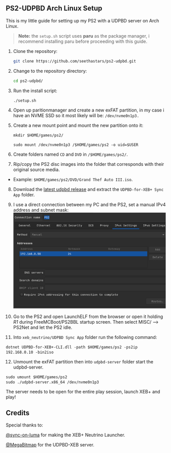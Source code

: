 <!-- Install Instructions -->
## PS2-UDPBD Arch Linux Setup

This is my little guide for setting up my PS2 with a UDPBD server on Arch Linux.

> **Note:** the `setup.sh` script uses **paru** as the package manager, i recommend installing paru before proceeding with this guide.

1. Clone the repository:

    ```sh
    git clone https://github.com/seethastars/ps2-udpbd.git
    ```

2. Change to the repository directory:

    ```sh
    cd ps2-udpbd/
    ```
    
3. Run the install script:

    ```sh
    ./setup.sh
    ```
4. Open up paritionmanager and create a new exFAT partition, in my case i have an NVME SSD so it most likely will be: `/dev/nvme0n1p3.`

5. Create a new mount point and mount the new partition onto it:

    ```
    mkdir $HOME/games/ps2/
    ```
    ```
    sudo mount /dev/nvme0n1p3 /$HOME/games/ps2 -o uid=$USER
    ```
6. Create folders named `CD` and `DVD` in `/$HOME/games/ps2/`.

7. Rip/copy the PS2 disc images into the folder that corresponds with their original source media. 

- Example: `$HOME/games/ps2/DVD/Grand Thef Auto III.iso`.

8. Download the [latest udpbd release](https://github.com/MegaBitmap/UDPBD-for-XEBP/releases) and extract the `UDPBD-for-XEB+ Sync App` folder.

9. I use a direct connection between my PC and the PS2, set a manual IPv4 address and subnet mask:
![ip-settings](.assets/ip-settings.png)

10. Go to the PS2 and open LaunchELF from the browser or open it holding *R1* during FreeMCBoot/PS2BBL startup screen.
Then select MISC/ --> PS2Net and let the PS2 idle.

11. Into `xeb_neutrino/UDPBD Sync App` folder run the following command: 
```
dotnet UDPBD-for-XEB+-CLI.dll -path $HOME/games/ps2 -ps2ip 192.168.0.10 -bin2iso
```

12. Unmount the exFAT partition then into `udpbd-server` folder start the udpbd-server.
```
sudo umount $HOME/games/ps2
sudo ./udpbd-server.x86_64 /dev/nvme0n1p3
```

The server needs to be open for the entire play session, launch XEB+ and play!

## Credits

Special thanks to:

[@sync-on-luma](https://github.com/sync-on-luma/xebplus-neutrino-loader-plugin) for making the XEB+ Neutrino Launcher.

[@MegaBitmap](https://github.com/MegaBitmap/UDPBD-for-XEBP) for the UDPBD-XEB server.
